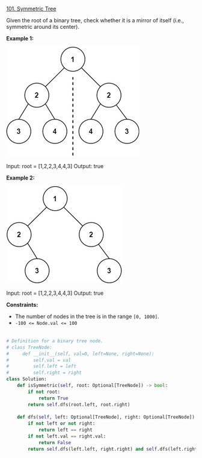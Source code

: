 [101. Symmetric Tree](https://leetcode.com/problems/symmetric-tree/description/)

Given the root of a binary tree, check whether it is a mirror of itself (i.e., symmetric around its center).

**Example 1:**

![alt text](image.png)

Input: root = [1,2,2,3,4,4,3]
Output: true

**Example 2:**

![alt text](image-1.png)

Input: root = [1,2,2,3,4,4,3]
Output: true

**Constraints:**

- The number of nodes in the tree is in the range `[0, 1000]`.
- `-100 <= Node.val <= 100`

```py

# Definition for a binary tree node.
# class TreeNode:
#     def __init__(self, val=0, left=None, right=None):
#         self.val = val
#         self.left = left
#         self.right = right
class Solution:
    def isSymmetric(self, root: Optional[TreeNode]) -> bool:
        if not root:
            return True
        return self.dfs(root.left, root.right)

    def dfs(self, left: Optional[TreeNode], right: Optional[TreeNode]) -> bool:
        if not left or not right:
            return left == right
        if not left.val == right.val:
            return False
        return self.dfs(left.left, right.right) and self.dfs(left.right, right.left)
```
